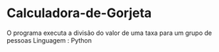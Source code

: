 # Calculadora-de-Gorjeta
O programa executa a divisão do valor de uma taxa para um grupo de pessoas
Linguagem : Python
